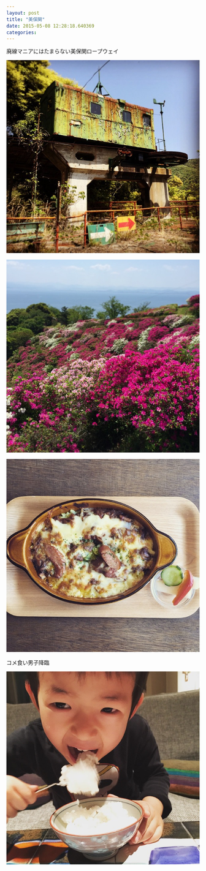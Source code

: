 ```yaml
---
layout: post
title: "美保関"
date: 2015-05-08 12:28:18.640369
categories: 
---
```


廃線マニアにはたまらない美保関ロープウェイ

![美保関ロープウェイ](/assets/images/201505/11195720_385863754938467_407543260_n.jpg)

![](/assets/images/201505/11189325_408483366023079_1755476170_n.jpg)

![](/assets/images/201505/11176210_783310595117833_231808289_n.jpg)

コメ食い男子降臨

![ジン](/assets/images/201505/11184547_1568154570111492_1414104527_n.jpg)


